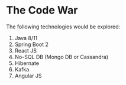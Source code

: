 # The Code War

The following technologies would be explored:
1. Java 8/11
2. Spring Boot 2
3. React JS
4. No-SQL DB (Mongo DB or Cassandra)
5. Hibernate
6. Kafka
7. Angular JS